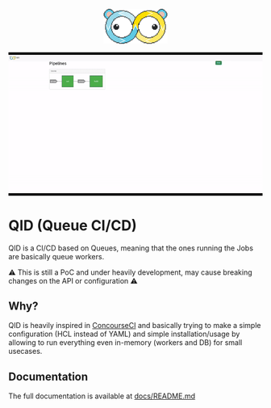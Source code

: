 <p align="center">
    <img src="aseprite/logo.png" width=25% height=25%>
</p>

![](docs/qid.gif)

# QID (Queue CI/CD)

QID is a CI/CD based on Queues, meaning that the ones running the Jobs are basically queue workers.

:warning: This is still a PoC and under heavily development, may cause breaking changes on the API or configuration :warning:

## Why?

QID is heavily inspired in [ConcourseCI](https://concourse-ci.org/) and basically trying to make a simple
configuration (HCL instead of YAML) and simple installation/usage by allowing to run everything even in-memory
(workers and DB) for small usecases.

## Documentation

The full documentation is available at [docs/README.md](./docs/README.md)
